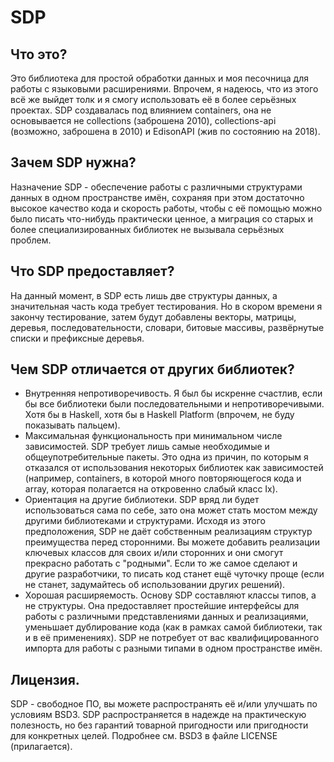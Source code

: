 # SDP

Что это?
--------------------------------------------------------------------------------
Это библиотека для простой обработки данных и моя песочница для работы с
языковыми расширениями. Впрочем, я надеюсь, что из этого всё же выйдет толк и я
смогу использовать её в более серьёзных проектах. SDP создавалась под влиянием
containers, она не основывается не collections (заброшена 2010), collections-api
(возможно, заброшена в 2010) и EdisonAPI (жив по состоянию на 2018).

Зачем SDP нужна?
--------------------------------------------------------------------------------
Назначение SDP - обеспечение работы с различными структурами данных в одном
пространстве имён, сохраняя при этом достаточно высокое качество кода и скорость
работы, чтобы с её помощью можно было писать что-нибудь практически ценное,
а миграция со старых и более специализированных библиотек не вызывала серьёзных
проблем.

Что SDP предоставляет?
--------------------------------------------------------------------------------
На данный момент, в SDP есть лишь две структуры данных, а значительная часть
кода требует тестирования. Но в скором времени я закончу тестирование, затем
будут добавлены векторы, матрицы, деревья, последовательности, словари,
битовые массивы, развёрнутые списки и префиксные деревья.

Чем SDP отличается от других библиотек?
--------------------------------------------------------------------------------
* Внутренняя непротиворечивость. Я был бы искренне счастлив, если бы все
библиотеки были последовательными и непротиворечивыми. Хотя бы в Haskell, хотя
бы в Haskell Platform (впрочем, не буду показывать пальцем).
* Максимальная функциональность при минимальном числе зависимостей. SDP требует
лишь самые необходимые и общеупотребительные пакеты. Это одна из причин, по
которым я отказался от использования некоторых библиотек как зависимостей
(например, containers, в которой много повторяющегося кода и array, которая
полагается на откровенно слабый класс Ix).
* Ориентация на другие библиотеки. SDP вряд ли будет использоваться сама по
себе, зато она может стать мостом между другими библиотеками и структурами.
Исходя из этого предположения, SDP не даёт собственным реализациям структур
преимущества перед сторонними. Вы можете добавить реализации ключевых классов
для своих и/или сторонних и они смогут прекрасно работать с "родными".
Если то же самое сделают и другие разработчики, то писать код станет ещё чуточку
проще (если не станет, задумайтесь об использовании других решений).
* Хорошая расширяемость. Основу SDP составляют классы типов, а не структуры.
Она предоставляет простейшие интерфейсы для работы с различными представлениями
данных и реализациями, уменьшает дублирование кода (как в рамках самой
библиотеки, так и в её применениях). SDP не потребует от вас квалифицированного
импорта для работы с разными типами в одном пространстве имён.

Лицензия.
--------------------------------------------------------------------------------
SDP - свободное ПО, вы можете распространять её и/или улучшать по условиям BSD3.
SDP распространяется в надежде на практическую полезность, но без гарантий
товарной пригодности или пригодности для конкретных целей. Подробнее см. BSD3 в
файле LICENSE (прилагается).

